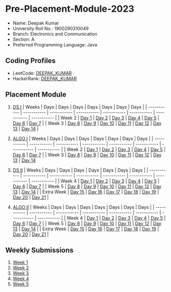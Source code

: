 # Pre-Placement-Module-2023

- Name: Deepak Kumar
- University Roll No.: 1900290310049
- Branch: Electronics and Communication
- Section: A
- Preferred Programming Language: Java

## Coding Profiles
- LeetCode: [DEEPAK_KUMAR](https://leetcode.com/deepraj181200/)
- HackerRank: [DEEPAK_KUMAR](https://www.hackerrank.com/deepraj181200)

## Placement Module
1. [DS I](https://github.com/raj-deep/Pre-Placement-Module-2023/tree/main/DS%20I)
    | Weeks | Days | Days | Days | Days | Days | Days | Days |
    | ----------- | ----------- | ----------- | ----------- | ----------- | ----------- | ----------- | ----------- | 
    | Week 2 | [Day 1](https://github.com/raj-deep/Pre-Placement-Module-2023/tree/main/DS%20I/Day%201) | [Day 2](https://github.com/raj-deep/Pre-Placement-Module-2023/tree/main/DS%20I/Day%202) | [Day 3](https://github.com/raj-deep/Pre-Placement-Module-2023/tree/main/DS%20I/Day%203) | [Day 4](https://github.com/raj-deep/Pre-Placement-Module-2023/tree/main/DS%20I/Day%204) | [Day 5](https://github.com/raj-deep/Pre-Placement-Module-2023/tree/main/DS%20I/Day%205) | [Day 6](https://github.com/raj-deep/Pre-Placement-Module-2023/tree/main/DS%20I/Day%206) | [Day 7](https://github.com/raj-deep/Pre-Placement-Module-2023/tree/main/DS%20I/Day%207) |
    | Week 3 | [Day 8](https://github.com/raj-deep/Pre-Placement-Module-2023/tree/main/DS%20I/Day%208) | [Day 9](https://github.com/raj-deep/Pre-Placement-Module-2023/tree/main/DS%20I/Day%209) | [Day 10](https://github.com/raj-deep/Pre-Placement-Module-2023/tree/main/DS%20I/Day%2010) | [Day 11](https://github.com/raj-deep/Pre-Placement-Module-2023/tree/main/DS%20I/Day%2011) | [Day 12](https://github.com/raj-deep/Pre-Placement-Module-2023/tree/main/DS%20I/Day%2012) | [Day 13](https://github.com/raj-deep/Pre-Placement-Module-2023/tree/main/DS%20I/Day%2013) | [Day 14](https://github.com/raj-deep/Pre-Placement-Module-2023/tree/main/DS%20I/Day%2014) |
    
2. [ALGO I](https://github.com/raj-deep/Pre-Placement-Module-2023/tree/main/ALGO%20I)
    | Weeks | Days | Days | Days | Days | Days | Days | Days |
    | ----------- | ----------- | ----------- | ----------- | ----------- | ----------- | ----------- | ----------- |
    | Week 2 | [Day 1](https://github.com/raj-deep/Pre-Placement-Module-2023/tree/main/ALGO%20I/Day%201) | [Day 2](https://github.com/raj-deep/Pre-Placement-Module-2023/tree/main/ALGO%20I/Day%202) | [Day 3](https://github.com/raj-deep/Pre-Placement-Module-2023/tree/main/ALGO%20I/Day%203) | [Day 4](https://github.com/raj-deep/Pre-Placement-Module-2023/tree/main/ALGO%20I/Day%204) | [Day 5](https://github.com/raj-deep/Pre-Placement-Module-2023/tree/main/ALGO%20I/Day%205) | [Day 6](https://github.com/raj-deep/Pre-Placement-Module-2023/tree/main/ALGO%20I/Day%206) | [Day 7](https://github.com/raj-deep/Pre-Placement-Module-2023/tree/main/ALGO%20I/Day%207) |
    | Week 3 | [Day 8](https://github.com/raj-deep/Pre-Placement-Module-2023/tree/main/ALGO%20I/Day%208) | [Day 9](https://github.com/raj-deep/Pre-Placement-Module-2023/tree/main/ALGO%20I/Day%209) | [Day 10](https://github.com/raj-deep/Pre-Placement-Module-2023/tree/main/ALGO%20I/Day%2010) | [Day 11](https://github.com/raj-deep/Pre-Placement-Module-2023/tree/main/ALGO%20I/Day%2011) | [Day 12](https://github.com/raj-deep/Pre-Placement-Module-2023/tree/main/ALGO%20I/Day%2012) | [Day 13](https://github.com/raj-deep/Pre-Placement-Module-2023/tree/main/ALGO%20I/Day%2013) | [Day 14](https://github.com/raj-deep/Pre-Placement-Module-2023/tree/main/ALGO%20I/Day%2014)  
    
3. [DS II](https://github.com/raj-deep/Pre-Placement-Module-2023/tree/main/DS%20II)
    | Weeks | Days | Days | Days | Days | Days | Days | Days |
    | ----------- | ----------- | ----------- | ----------- | ----------- | ----------- | ----------- | ----------- |
    | Week 4 | [Day 1](https://github.com/raj-deep/Pre-Placement-Module-2023/tree/main/DS%20II/Day%201) | [Day 2](https://github.com/raj-deep/Pre-Placement-Module-2023/tree/main/DS%20II/Day%202) | [Day 3](https://github.com/raj-deep/Pre-Placement-Module-2023/tree/main/DS%20II/Day%203) | [Day 4](https://github.com/raj-deep/Pre-Placement-Module-2023/tree/main/DS%20II/Day%204) | [Day 5](https://github.com/raj-deep/Pre-Placement-Module-2023/tree/main/DS%20II/Day%205) | [Day 6](https://github.com/raj-deep/Pre-Placement-Module-2023/tree/main/DS%20II/Day%206) | [Day 7](https://github.com/raj-deep/Pre-Placement-Module-2023/tree/main/DS%20II/Day%207) | 
    | Week 5 | [Day 8](https://github.com/raj-deep/Pre-Placement-Module-2023/tree/main/DS%20II/Day%208) | [Day 9](https://github.com/raj-deep/Pre-Placement-Module-2023/tree/main/DS%20II/Day%209) | [Day 10](https://github.com/raj-deep/Pre-Placement-Module-2023/tree/main/DS%20II/Day%2010) | [Day 11](https://github.com/raj-deep/Pre-Placement-Module-2023/tree/main/DS%20II/Day%2011) | [Day 12](https://github.com/raj-deep/Pre-Placement-Module-2023/tree/main/DS%20II/Day%2012) | [Day 13](https://github.com/raj-deep/Pre-Placement-Module-2023/tree/main/DS%20II/Day%2013) | [Day 14](https://github.com/raj-deep/Pre-Placement-Module-2023/tree/main/DS%20II/Day%2014) |
    | Extra Week | [Day 15](https://github.com/raj-deep/Pre-Placement-Module-2023/tree/main/DS%20II/Day%2015) | [Day 16](https://github.com/raj-deep/Pre-Placement-Module-2023/tree/main/DS%20II/Day%2016) | [Day 17](https://github.com/raj-deep/Pre-Placement-Module-2023/tree/main/DS%20II/Day%2017) | [Day 18](https://github.com/raj-deep/Pre-Placement-Module-2023/tree/main/DS%20II/Day%2018) | [Day 19](https://github.com/raj-deep/Pre-Placement-Module-2023/tree/main/DS%20II/Day%2019) | [Day 20](https://github.com/raj-deep/Pre-Placement-Module-2023/tree/main/DS%20II/Day%2020) | [Day 21](https://github.com/raj-deep/Pre-Placement-Module-2023/tree/main/DS%20II/Day%2021) |
    
4. [ALGO II](https://github.com/raj-deep/Pre-Placement-Module-2023/tree/main/ALGO%20II)
    | Weeks | Days | Days | Days | Days | Days | Days | Days |
    | ----------- | ----------- | ----------- | ----------- | ----------- | ----------- | ----------- | ----------- |
    | Week 4 | [Day 1](https://github.com/raj-deep/Pre-Placement-Module-2023/tree/main/ALGO%20II/Day%201) | [Day 2](https://github.com/raj-deep/Pre-Placement-Module-2023/tree/main/ALGO%20II/Day%202) | [Day 3](https://github.com/raj-deep/Pre-Placement-Module-2023/tree/main/ALGO%20II/Day%203) | [Day 4](https://github.com/raj-deep/Pre-Placement-Module-2023/tree/main/ALGO%20II/Day%204) | [Day 5](https://github.com/raj-deep/Pre-Placement-Module-2023/tree/main/ALGO%20II/Day%205) | [Day 6](https://github.com/raj-deep/Pre-Placement-Module-2023/tree/main/ALGO%20II/Day%206) | [Day 7](https://github.com/raj-deep/Pre-Placement-Module-2023/tree/main/ALGO%20II/Day%207) |
    | Week 5 | [Day 8](https://github.com/raj-deep/Pre-Placement-Module-2023/tree/main/ALGO%20II/Day%208) | [Day 9](https://github.com/raj-deep/Pre-Placement-Module-2023/tree/main/ALGO%20II/Day%209) | [Day 10](https://github.com/raj-deep/Pre-Placement-Module-2023/tree/main/ALGO%20II/Day%2010) | [Day 11](https://github.com/raj-deep/Pre-Placement-Module-2023/tree/main/ALGO%20II/Day%2011) | [Day 12](https://github.com/raj-deep/Pre-Placement-Module-2023/tree/main/ALGO%20II/Day%2012) | [Day 13](https://github.com/raj-deep/Pre-Placement-Module-2023/tree/main/ALGO%20II/Day%2013) | [Day 14](https://github.com/raj-deep/Pre-Placement-Module-2023/tree/main/ALGO%20II/Day%2014) |
    | Extra Week | [Day 15](https://github.com/raj-deep/Pre-Placement-Module-2023/tree/main/ALGO%20II/Day%2015) | [Day 16](https://github.com/raj-deep/Pre-Placement-Module-2023/tree/main/ALGO%20II/Day%2016) | [Day 17](https://github.com/raj-deep/Pre-Placement-Module-2023/tree/main/ALGO%20II/Day%2017) | [Day 18](https://github.com/raj-deep/Pre-Placement-Module-2023/tree/main/ALGO%20II/Day%2018) | [Day 19](https://github.com/raj-deep/Pre-Placement-Module-2023/tree/main/ALGO%20II/Day%2019) | [Day 20](https://github.com/raj-deep/Pre-Placement-Module-2023/tree/main/ALGO%20II/Day%2020) | [Day 21](https://github.com/raj-deep/Pre-Placement-Module-2023/tree/main/ALGO%20II/Day%2021) |

## Weekly Submissions
1. [Week 1](https://github.com/raj-deep/Pre-Placement-Module-2023/tree/main/Weekly%20Submissions/Week%201)
2. [Week 2](https://github.com/raj-deep/Pre-Placement-Module-2023/tree/main/Weekly%20Submissions/Week%202)
3. [Week 3](https://github.com/raj-deep/Pre-Placement-Module-2023/tree/main/Weekly%20Submissions/Week%203)
4. [Week 4](https://github.com/raj-deep/Pre-Placement-Module-2023/tree/main/Weekly%20Submissions/Week%204)
5. [Week 5](https://github.com/raj-deep/Pre-Placement-Module-2023/tree/main/Weekly%20Submissions/Week%205)
